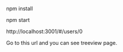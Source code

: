npm install

npm start


http://localhost:3001/#/users/0

Go to this url and you can see treeview page.

